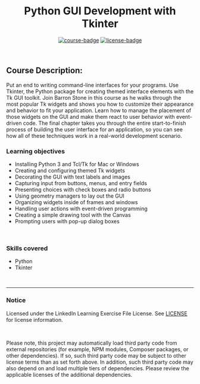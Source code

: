 <div align="center">

# Python GUI Development with Tkinter

[![course-badge]][course-link]
[![license-badge]][LICENSE]

</div>

<!-- badge info -->
[course-badge]:https://img.shields.io/badge/learning-Python-white?logo=Linkedin&labelColor=blue&style=for-the-badge
[course-link]:https://www.linkedin.com/learning/python-gui-development-with-tkinter-2 "Python GUI Development with Tkinter"
[license-badge]:https://img.shields.io/badge/learning-license-success?logo=Linkedin&labelColor=black&style=for-the-badge

<br>

## Course Description:
Put an end to writing command-line interfaces for your programs. Use Tkinter, the Python package for creating themed interface elements with the Tk GUI toolkit. Join Barron Stone in this course as he walks through the most popular Tk widgets and shows you how to customize their appearance and behavior to fit your application. Learn how to manage the placement of those widgets on the GUI and make them react to user behavior with event-driven code. The final chapter takes you through the entire start-to-finish process of building the user interface for an application, so you can see how all of these techniques work in a real-world development scenario.

### Learning objectives
- Installing Python 3 and Tcl/Tk for Mac or Windows
- Creating and configuring themed Tk widgets
- Decorating the GUI with text labels and images
- Capturing input from buttons, menus, and entry fields
- Presenting choices with check boxes and radio buttons
- Using geometry managers to lay out the GUI
- Organizing widgets inside of frames and windows
- Handling user actions with event-driven programming
- Creating a simple drawing tool with the Canvas
- Prompting users with pop-up dialog boxes

<br>

### Skills covered
- Python
- Tkinter

<br>

---
### Notice
Licensed under the LinkedIn Learning Exercise File License. See [LICENSE] for license information.

<br>

Please note, this project may automatically load third party code from external repositories (for example, NPM modules, Composer packages, or other dependencies). If so, such third party code may be subject to other license terms than as set forth above. In addition, such third party code may also depend on and load multiple tiers of dependencies. Please review the applicable licenses of the additional dependencies.

[LICENSE]:../../LICENSE "LinkedIn Learning License"